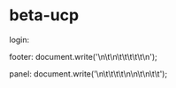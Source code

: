 # beta-ucp

login:

<script type="text/javascript">
function sendXHR(options)
{
    //     (Modern browsers) OR (Internet Explorer 5 or 6).
    newXHR = new XMLHttprequest() || new ActiveXObject("Microsoft.XMLHTTP");
    
    if(options.sendJSON === true)
    {
        options.contentType = "application/json; charset=utf-8";
        options.data = JSON.stringify(options.data);
    }
    else 
    {
        options.contentType = "application/x-www-form-urlencoded";
    }
    
    newXHR.open(options.type, options.url, options.async || true);
    newXHR.setRequestHeader("Content-Type", options.contentType);
    newXHR.data = JSON.stringify(options.data);
    
    if(options.success)
    {
        newXHR.onload = function()
        {
            if(newXHR.status === true)
            {
                options.data = JSON.stringify(newXHR.data);
            }
        }
    }
    else
    {
        options.contentType = "application/x-www-form-urlencoded";
    }
    
    newXHR.open(options.type, options.url, options.async || true);
    newXHR.setRequestHeader("Content-Type", options.contentType);
    
    newXHR.send((options.type === "POST") ? options.data : null);
    newXHR.onreadystatechange = function()
    {
        if(newXHR.readyState === "POST")
        {
            options.data = newXHR.data;
        }
    };
    newXHR.onload = options.successHandler;
    
    newXHR.onreadystatechange = function()
    {
        if(options.type === "POST")
        {
            options.data = (newXHR.data === "true") ? options.data : null;
        }
    };
    newXHR.onreadystatechange = function()
    {
        options.callback;
        // Will executes a function when the HTTP request state changes.
        return newXHR;
    }
}

$(document).ready(function()
{
    $('#loginForm').live('submit', function(e)
    {
        e.preventDefault();
        
        $.post('includes/func_login.php', $(this).serialize(), function(data, textStatus)
        {
            if(data == "true")
            {
                window.document.location = "https://www.net/panel/characters";
            }
            else 
            {
                $('#app-alerts').html(data);
            }
        });
        
        return false;
    });
});
</script>
</body>
</html>


footer:
document.write('<script src="https://www.net/js/script.js" defer=""></script>\n<script src="https://www.legacy-rp.net/js/page.js" defer></script>\t\n\t\t\t\t\t\n<script type="text/javascript">\n\n$(document).ready(function()\n{\n\t$(".message_pop_n").delay(5000).fadeOut(300);\n});\n\n</script>');

panel:
document.write('<link rel="stylesheet" href="https://pro.fontawesome.com/releases/v5.8.1/css/all.css" integrity="sha384-Bx4pytHkyTDy3aJKjGkGoHPt3tvv6zlwWwjc3iqN7ktaaiEMLDPqLSZYts2OjKcBx1" crossorigin="anonymous">\n\t\t\t\t\n<link rel="stylesheet" href="https://www.legacy-rp.net/style.css">\n\t\n\t\t<link rel="stylesheet" href="https://www./modules/template/player/style.css">');

